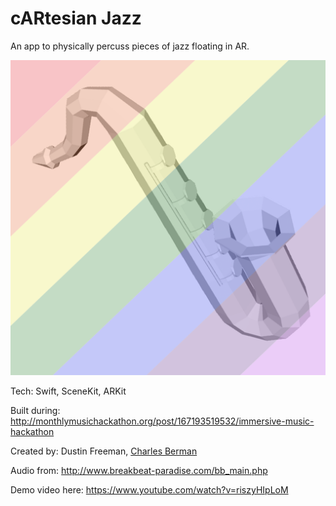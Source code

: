 
# cARtesian Jazz

An app to physically percuss pieces of jazz floating in AR.

![App Icon](https://github.com/dustinfreeman/ImmersiveMusicHackathon/raw/master/ImmersiveMusicARKit/Assets.xcassets/AppIcon.appiconset/ItunesArtwork%402x.png "App Icon")

Tech: Swift, SceneKit, ARKit

Built during: http://monthlymusichackathon.org/post/167193519532/immersive-music-hackathon

Created by: Dustin Freeman, [Charles Berman](http://bermondo.com)

Audio from: http://www.breakbeat-paradise.com/bb_main.php

Demo video here: https://www.youtube.com/watch?v=riszyHIpLoM
